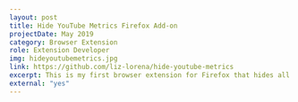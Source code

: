 ```yaml
---
layout: post
title: Hide YouTube Metrics Firefox Add-on
projectDate: May 2019
category: Browser Extension
role: Extension Developer
img: hideyoutubemetrics.jpg
link: https://github.com/liz-lorena/hide-youtube-metrics
excerpt: This is my first browser extension for Firefox that hides all metrics (number of subscribers, likes, views, etc.) from the YouTube website on desktop and mobile for a more stress-free user experience. The add-on uses JavaScript, HTML, and CSS.
external: "yes"
---
```

